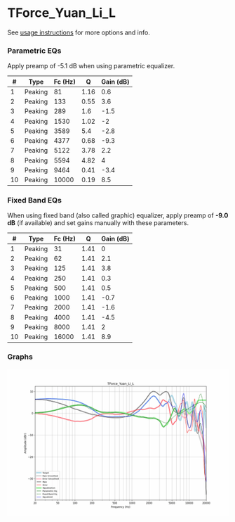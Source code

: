 # TForce_Yuan_Li_L
See [usage instructions](https://github.com/jaakkopasanen/AutoEq#usage) for more options and info.

### Parametric EQs
Apply preamp of -5.1 dB when using parametric equalizer.

|   # | Type    |   Fc (Hz) |    Q |   Gain (dB) |
|-----|---------|-----------|------|-------------|
|   1 | Peaking |        81 | 1.16 |         0.6 |
|   2 | Peaking |       133 | 0.55 |         3.6 |
|   3 | Peaking |       289 | 1.6  |        -1.5 |
|   4 | Peaking |      1530 | 1.02 |        -2   |
|   5 | Peaking |      3589 | 5.4  |        -2.8 |
|   6 | Peaking |      4377 | 0.68 |        -9.3 |
|   7 | Peaking |      5122 | 3.78 |         2.2 |
|   8 | Peaking |      5594 | 4.82 |         4   |
|   9 | Peaking |      9464 | 0.41 |        -3.4 |
|  10 | Peaking |     10000 | 0.19 |         8.5 |

### Fixed Band EQs
When using fixed band (also called graphic) equalizer, apply preamp of **-9.0 dB** (if available) and set gains manually with these parameters.

|   # | Type    |   Fc (Hz) |    Q |   Gain (dB) |
|-----|---------|-----------|------|-------------|
|   1 | Peaking |        31 | 1.41 |         0   |
|   2 | Peaking |        62 | 1.41 |         2.1 |
|   3 | Peaking |       125 | 1.41 |         3.8 |
|   4 | Peaking |       250 | 1.41 |         0.3 |
|   5 | Peaking |       500 | 1.41 |         0.5 |
|   6 | Peaking |      1000 | 1.41 |        -0.7 |
|   7 | Peaking |      2000 | 1.41 |        -1.6 |
|   8 | Peaking |      4000 | 1.41 |        -4.5 |
|   9 | Peaking |      8000 | 1.41 |         2   |
|  10 | Peaking |     16000 | 1.41 |         8.9 |

### Graphs
![](./TForce_Yuan_Li_L.png)
